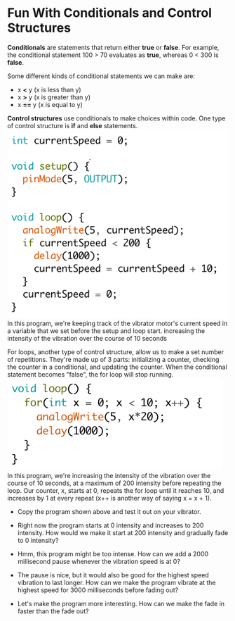 # Fun With Conditionals and Control Structures
**Conditionals** are statements that return either **true** or **false**. For example, the conditional statement 100 > 70 evaluates as **true**, whereas 0 < 300 is **false**. 

Some different kinds of conditional statements we can make are:
* x **<** y (x is less than y)
* x **>** y (x is greater than y)
* x **==** y (x is equal to y)


**Control structures** use conditionals to make choices within code. One type of control structure is **if** and **else** statements.
<br><img src="conditional.png"><br>
In this program, we're keeping track of the vibrator motor's current speed in a variable that we set before the setup and loop start. increasing the intensity of the vibration over the course of 10 seconds






For loops, another type of control structure, allow us to make a set number of repetitions. They're made up of 3 parts: initializing a counter, checking the counter in a conditional, and updating the counter. When the conditional statement becomes "false", the for loop will stop running.
<br> <img src="for_loop.png"><br>
In this program, we're increasing the intensity of the vibration over the course of 10 seconds, at a maximum of 200 intensity before repeating the loop. Our counter, x, starts at 0, repeats the for loop until it reaches 10, and increases by 1 at every repeat (x++ is another way of saying x = x + 1).

* Copy the program shown above and test it out on your vibrator.
* Right now the program starts at 0 intensity and increases to 200 intensity. How would we make it start at 200 intensity and gradually fade to 0 intensity?




* Hmm, this program might be too intense. How can we add a 2000 millisecond pause whenever the vibration speed is at 0?
* The pause is nice, but it would also be good for the highest speed vibration to last longer. How can we make the program vibrate at the highest speed for 3000 milliseconds before fading out?
* Let's make the program more interesting. How can we make the fade in faster than the fade out?

